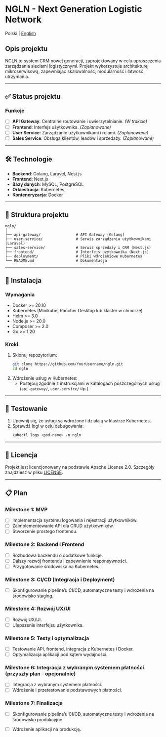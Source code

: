 # NGLN - Next Generation Logistic Network

Polski | [English](README.md)

## Opis projektu
NGLN to system CRM nowej generacji, zaprojektowany w celu uproszczenia zarządzania sieciami logistycznymi. Projekt wykorzystuje architekturę mikroserwisową, zapewniając skalowalność, modularność i łatwość utrzymania.

---

## ✅ Status projektu
### Funkcje
- [ ] **API Gateway**: Centralne routowanie i uwierzytelnianie. *(W trakcie)*
- [ ] **Frontend**: Interfejs użytkownika. *(Zaplanowane)*
- [ ] **User Service**: Zarządzanie użytkownikami i rolami. *(Zaplanowane)*
- [ ] **Sales Service**: Obsługa klientów, leadów i sprzedaży. *(Zaplanowane)*

---

## 🛠️ Technologie
- **Backend**: Golang, Laravel, Nest.js
- **Frontend**: Next.js
- **Bazy danych**: MySQL, PostgreSQL
- **Orkiestracja**: Kubernetes
- **Konteneryzacja**: Docker

---

## 📁 Struktura projektu
```plaintext
ngln/
│
├── api-gateway/                # API Gateway (Golang)
├── user-service/               # Serwis zarządzania użytkownikami (Laravel)
├── sales-service/              # Serwis sprzedaży i CRM (Nest.js)
├── frontend/                   # Interfejs użytkownika (Next.js)
├── deployment/                 # Pliki wdrożeniowe Kubernetes
└── README.md                   # Dokumentacja
```

---

## 🚀 Instalacja
### Wymagania
- Docker >= 20.10
- Kubernetes (Minikube, Rancher Desktop lub klaster w chmurze)
- Helm >= 3.0
- Node.js >= 20.0
- Composer >= 2.0
- Go >= 1.20

### Kroki
1. Sklonuj repozytorium:
   ```bash
   git clone https://github.com/YourUsername/ngln.git
   cd ngln
   ```
2. Wdrożenie usług w Kubernetes:
   - Postępuj zgodnie z instrukcjami w katalogach poszczególnych usług (`api-gateway/`, `user-service/` itp.).

---

## 🧪 Testowanie
1. Upewnij się, że usługi są wdrożone i działają w klastrze Kubernetes.
2. Sprawdź logi w celu debugowania:
   ```bash
   kubectl logs <pod-name> -n ngln
   ```

---

## 📜 Licencja
Projekt jest licencjonowany na podstawie Apache License 2.0. Szczegóły znajdziesz w pliku [LICENSE](LICENSE).

---

## 📋 Plan

### **Milestone 1: MVP**

- [ ] Implementacja systemu logowania i rejestracji użytkowników.
- [ ] Zaimplementowanie API dla CRUD użytkowników.
- [ ] Stworzenie prostego frontendu.

### **Milestone 2: Backend i Frontend**

- [ ] Rozbudowa backendu o dodatkowe funkcje.
- [ ] Dalszy rozwój frontendu i zapewnienie responsywności.
- [ ] Przygotowanie środowiska na Kubernetes.

### **Milestone 3: CI/CD (Integracja i Deployment)**

- [ ] Skonfigurowanie pipeline’u CI/CD, automatyczne testy i wdrożenia na środowisko staging.

### **Milestone 4: Rozwój UX/UI**

- [ ] Rozwój UX/UI.
- [ ] Ulepszenie interfejsu użytkownika.

### **Milestone 5: Testy i optymalizacja**

- [ ] Testowanie API, frontend, integracja z Kubernetes i Docker.
- [ ] Optymalizacja aplikacji pod kątem wydajności.

### **Milestone 6: Integracja z wybranym systemem płatności (przyszły plan - opcjonalnie)**

- [ ] Integracja z wybranym systemem płatności.
- [ ] Wdrożenie i przetestowanie podstawowych płatności.

### **Milestone 7: Finalizacja**

- [ ] Skonfigurowanie pipeline’u CI/CD, automatyczne testy i wdrożenia na środowisko produkcyjne.
- [ ] Wdrożenie aplikacji na produkcję.

